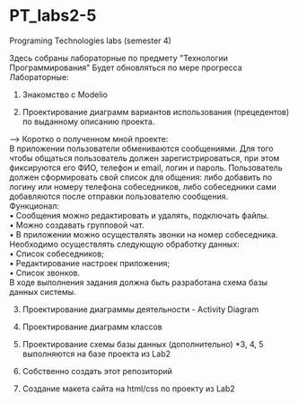 # PT_labs2-5
Programing Technologies labs (semester 4)

Здесь собраны лабораторные по предмету "Технологии Программирования"
Будет обновляться по мере прогресса
Лабораторные:
1. Знакомство с Modelio

2. Проектирование диаграмм вариантов использования (прецедентов) по выданному описанию проекта.

--> Коротко о полученном мной проекте:  
В приложении пользователи обмениваются сообщениями. Для того чтобы общаться пользователь должен зарегистрироваться, при этом фиксируются его ФИО, телефон и email, логин и пароль. 
Пользователь должен сформировать свой список для общения: либо добавить по логину или номеру телефона собеседников, либо собеседники сами добавляются после отправки пользователю сообщения.   
Функционал:  
•	Сообщения можно редактировать и удалять, подключать файлы.  
•	Можно создавать групповой чат.  
•	В приложении можно осуществлять звонки на номер собеседника.  
Необходимо осуществлять следующую обработку данных:   
•	Список собеседников;  
•	Редактирование настроек приложения;   
•	Список звонков.   
В ходе выполнения задания должна быть разработана схема базы данных системы.  

3. Проектирование диаграммы деятельности - Activity Diagram
4. Проектирование диаграмм классов
5. Проектирование схемы базы данных (дополнительно)
*3, 4, 5 выполняются на базе проекта из Lab2

6. Собственно создать этот репозиторий

7. Создание макета сайта на html/css по проекту из Lab2

